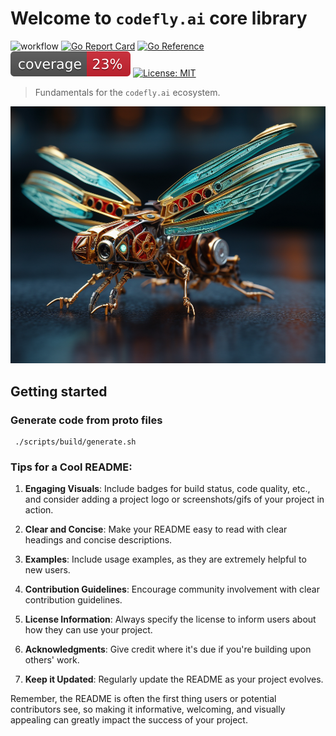 # Welcome to `codefly.ai` core library

![workflow](https://github.com/codefly-dev/core/actions/workflows/go.yml/badge.svg)
[![Go Report Card](https://goreportcard.com/badge/github.com/codefly-dev/core)](https://goreportcard.com/report/github.com/codefly-dev/core)
[![Go Reference](https://pkg.go.dev/badge/github.com/codefly-dev/core.svg)](https://pkg.go.dev/github.com/codefly-dev/sdk-go)
![coverage](https://raw.githubusercontent.com/codefly-dev/core/badges/.badges/main/coverage.svg)
[![License: MIT](https://img.shields.io/badge/License-MIT-yellow.svg)](https://opensource.org/licenses/MIT)


> Fundamentals for the `codefly.ai` ecosystem.

![dragonfly](docs/media/dragonfly.png)

## Getting started

### Generate code from proto files

```shell
 ./scripts/build/generate.sh
```

### Tips for a Cool README:

1. **Engaging Visuals**: Include badges for build status, code quality, etc., and consider adding a project logo or screenshots/gifs of your project in action.

2. **Clear and Concise**: Make your README easy to read with clear headings and concise descriptions.

3. **Examples**: Include usage examples, as they are extremely helpful to new users.

4. **Contribution Guidelines**: Encourage community involvement with clear contribution guidelines.

5. **License Information**: Always specify the license to inform users about how they can use your project.

6. **Acknowledgments**: Give credit where it's due if you're building upon others' work.

7. **Keep it Updated**: Regularly update the README as your project evolves.

Remember, the README is often the first thing users or potential contributors see, so making it informative, welcoming, and visually appealing can greatly impact the success of your project.
